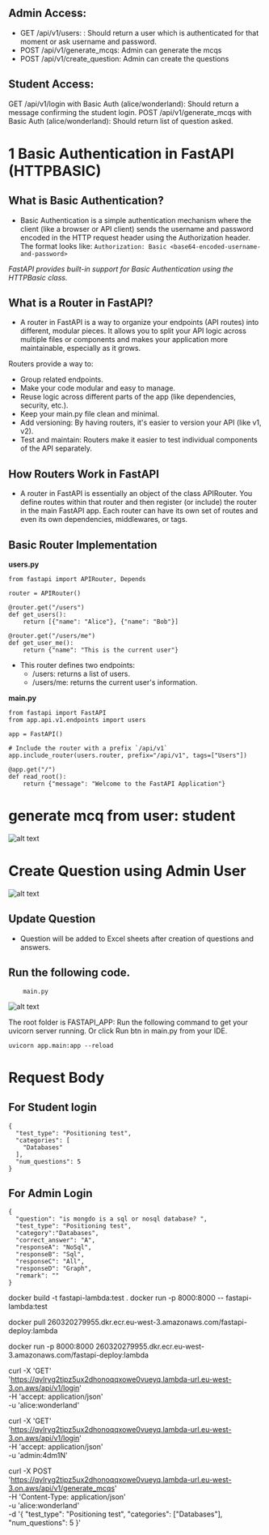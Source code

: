 ## Admin Access:
- GET /api/v1/users: : Should return a user which is authenticated for that moment or ask username and password.
- POST /api/v1/generate_mcqs: Admin can generate the mcqs
- POST /api/v1/create_question: Admin can create the questions

## Student Access:
GET /api/v1/login with Basic Auth (alice/wonderland): Should return a message confirming the student login.
POST /api/v1/generate_mcqs with Basic Auth (alice/wonderland): Should return list of question asked.

# 1 Basic Authentication in FastAPI (HTTPBASIC)
## What is Basic Authentication?
- Basic Authentication is a simple authentication mechanism where the client (like a browser or API client) sends the username and password encoded in the HTTP request header using the Authorization header. The format looks like:
`Authorization: Basic <base64-encoded-username-and-password>`

*FastAPI provides built-in support for Basic Authentication using the HTTPBasic class.*

## What is a Router in FastAPI?
- A router in FastAPI is a way to organize your endpoints (API routes) into different, modular pieces. It allows you to split your API logic across multiple files or components and makes your application more maintainable, especially as it grows.

Routers provide a way to:

- Group related endpoints.
- Make your code modular and easy to manage.
- Reuse logic across different parts of the app (like dependencies, security, etc.).
- Keep your main.py file clean and minimal.
- Add versioning: By having routers, it's easier to version your API (like v1, v2).
- Test and maintain: Routers make it easier to test individual components of the API separately.

## How Routers Work in FastAPI

- A router in FastAPI is essentially an object of the class APIRouter. You define routes within that router and then register (or include) the router in the main FastAPI app. Each router can have its own set of routes and even its own dependencies, middlewares, or tags.


## Basic Router Implementation
**users.py**
```
from fastapi import APIRouter, Depends

router = APIRouter()

@router.get("/users")
def get_users():
    return [{"name": "Alice"}, {"name": "Bob"}]

@router.get("/users/me")
def get_user_me():
    return {"name": "This is the current user"}
```

- This router defines two endpoints:
    - /users: returns a list of users.
    - /users/me: returns the current user's information.

**main.py**
```
from fastapi import FastAPI
from app.api.v1.endpoints import users

app = FastAPI()

# Include the router with a prefix `/api/v1`
app.include_router(users.router, prefix="/api/v1", tags=["Users"])

@app.get("/")
def read_root():
    return {"message": "Welcome to the FastAPI Application"}
```

# generate mcq from user: student
![alt text](image-1.png)


# Create Question using Admin User
![alt text](image.png)

## Update Question
- Question will be added to Excel sheets after creation of questions and answers.

## Run the following code.
```
    main.py
```

![alt text](image-2.png)

The root folder is FASTAPI_APP: Run the following command to get your uvicorn server running. Or click Run btn in main.py from your IDE.

```
uvicorn app.main:app --reload
```

# Request Body
## For Student login

```
{
  "test_type": "Positioning test",
  "categories": [
    "Databases"
  ],
  "num_questions": 5
}
```
## For Admin Login
```
{
  "question": "is mongdo is a sql or nosql database? ",
  "test_type": "Positioning test",
  "category":"Databases",
  "correct_answer": "A",
  "responseA": "NoSql",
  "responseB": "Sql",
  "responseC": "All",
  "responseD": "Graph",
  "remark": ""
}
```


docker build -t fastapi-lambda:test .
docker run -p 8000:8000 -- fastapi-lambda:test



docker pull 260320279955.dkr.ecr.eu-west-3.amazonaws.com/fastapi-deploy:lambda
<!-- docker run --platform linux/amd64 -p 8000:8000 260320279955.dkr.ecr.eu-west-3.amazonaws.com/fastapi-deploy:lambda -->
docker run -p 8000:8000 260320279955.dkr.ecr.eu-west-3.amazonaws.com/fastapi-deploy:lambda




curl -X 'GET' \
  'https://qvlryg2tipz5ux2dhonoqqxowe0vueyq.lambda-url.eu-west-3.on.aws/api/v1/login' \
  -H 'accept: application/json' \
  -u 'alice:wonderland'


curl -X 'GET' \
  'https://qvlryg2tipz5ux2dhonoqqxowe0vueyq.lambda-url.eu-west-3.on.aws/api/v1/login' \
  -H 'accept: application/json' \
  -u 'admin:4dm1N'


curl -X POST \
  'https://qvlryg2tipz5ux2dhonoqqxowe0vueyq.lambda-url.eu-west-3.on.aws/api/v1/generate_mcqs' \
  -H 'Content-Type: application/json' \
  -u 'alice:wonderland' \
  -d '{
    "test_type": "Positioning test",
    "categories": ["Databases"],
    "num_questions": 5
  }'
